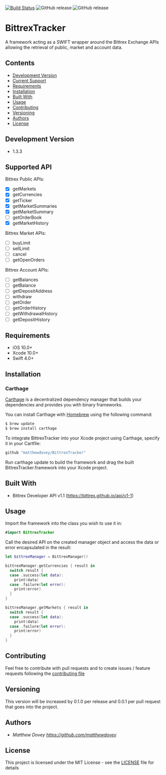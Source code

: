 [![Build Status](https://app.bitrise.io/app/46856f20d6dfcc3a/status.svg?token=SpGStajcN4PUkVFN7zUSiQ&branch=master)](https://app.bitrise.io/app/46856f20d6dfcc3a) ![GitHub release](https://img.shields.io/github/release/matthewdovey/bittrextracker.svg?style=flat) ![GitHub release](https://img.shields.io/github/last-commit/matthewdovey/bittrextracker.svg?style=flat)
 
# BittrexTracker
A framework acting as a SWIFT wrapper around the Bittrex Exchange APIs allowing the retrieval of public, market and account data.

## Contents

- [Development Version](#Development-version)
- [Current Support](#current-support)
- [Requirements](#requirements)
- [Installation](#installation)
- [Built With](#built-with)
- [Usage](#usage)
- [Contributing](#contributing)
- [Versioning](#versioning)
- [Authors](#authors)
- [License](#license)

## Development Version

- 1.3.3

## Supported API

Bittrex Public APIs:
- [x] getMarkets
- [x] getCurrencies
- [x] getTicker
- [x] getMarketSummaries
- [x] getMarketSummary
- [ ] getOrderBook
- [x] getMarketHistory

Bittrex Market APIs:
- [ ] buyLimit
- [ ] sellLimit
- [ ] cancel
- [ ] getOpenOrders

Bittrex Account APIs:
- [ ] getBalances
- [ ] getBalance
- [ ] getDepositAddress
- [ ] withdraw
- [ ] getOrder
- [ ] getOrderHistory
- [ ] getWithdrawalHistory
- [ ] getDepositHistory

## Requirements

- iOS 10.0+
- Xcode 10.0+
- Swift 4.0+

## Installation

### Carthage

[Carthage](https://github.com/Carthage/Carthage) is a decentralized dependency manager that builds your dependencies and provides you with binary frameworks.

You can install Carthage with [Homebrew](http://brew.sh/) using the following command:

```bash
$ brew update
$ brew install carthage
```

To integrate BittrexTracker into your Xcode project using Carthage, specify it in your Cartfile:

```bash
github "matthewdovey/BittrexTracker"
```

Run carthage update to build the framework and drag the built BittrexTracker.framework into your Xcode project.

## Built With

- Bittrex Developer API v1.1 (https://bittrex.github.io/api/v1-1)

## Usage

Import the framework into the class you wish to use it in:

```swift
#import BittrexTracker
```

Call the desired API on the created manager object and access the data or error encapsulated in the result:

```swift
let bittrexManager = BittrexManager()

bittrexManager.getCurrencies { result in
  switch result {
  case .success(let data):
    print(data)
  case .failure(let error):
    print(error)
  }
}

bittrexManager.getMarkets { result in
  switch result {
  case .success(let data):
    print(data)
  case .failure(let error):
    print(error)
  }
}
```

## Contributing

Feel free to contribute with pull requests and to create issues / feature requests following the [contributing file](CONTRIBUTING.md)

## Versioning

This version will be increased by 0.1.0 per release and 0.0.1 per pull request that goes into the project.

## Authors

* *Matthew Dovey* *https://github.com/matthewdovey*

## License

This project is licensed under the MIT License - see the [LICENSE](LICENSE) file for details
